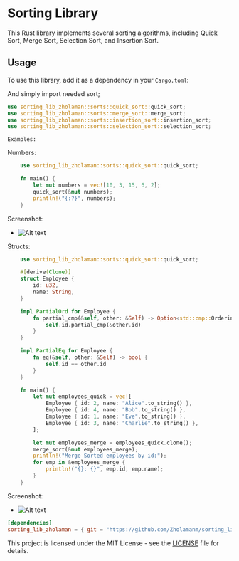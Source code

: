 # Sorting Library

This Rust library implements several sorting algorithms, including Quick Sort, Merge Sort, Selection Sort, and Insertion Sort.

## Usage

To use this library, add it as a dependency in your `Cargo.toml`:

And simply import needed sort;

```rust
use sorting_lib_zholaman::sorts::quick_sort::quick_sort;
use sorting_lib_zholaman::sorts::merge_sort::merge_sort;
use sorting_lib_zholaman::sorts::insertion_sort::insertion_sort;
use sorting_lib_zholaman::sorts::selection_sort::selection_sort;
```

```
Examples:
```

Numbers: 
 
```rust
	use sorting_lib_zholaman::sorts::quick_sort::quick_sort;

	fn main() {
		let mut numbers = vec![10, 3, 15, 6, 2];
		quick_sort(&mut numbers);
		println!("{:?}", numbers);
	}
```
  
Screenshot:

- ![Alt text](/../main/Screenshots/Numbers.PNG?raw=true "Optional Title")

 Structs:
 
```rust
	use sorting_lib_zholaman::sorts::quick_sort::quick_sort;

	#[derive(Clone)]
	struct Employee {
		id: u32,
		name: String,
	}

	impl PartialOrd for Employee {
		fn partial_cmp(&self, other: &Self) -> Option<std::cmp::Ordering> {
			self.id.partial_cmp(&other.id)
		}
	}

	impl PartialEq for Employee {
		fn eq(&self, other: &Self) -> bool {
			self.id == other.id
		}
	}

	fn main() {
		let mut employees_quick = vec![
			Employee { id: 2, name: "Alice".to_string() },
			Employee { id: 4, name: "Bob".to_string() },
			Employee { id: 1, name: "Eve".to_string() },
			Employee { id: 3, name: "Charlie".to_string() },
		];

		let mut employees_merge = employees_quick.clone();
		merge_sort(&mut employees_merge);
		println!("Merge Sorted employees by id:");
		for emp in &employees_merge {
			println!("{}: {}", emp.id, emp.name);
		}
	}
```

Screenshot:
- ![Alt text](/../main/Screenshots/Structs.PNG?raw=true "Optional Title")

```toml
[dependencies]
sorting_lib_zholaman = { git = "https://github.com/Zholamanm/sorting_lib_zholaman.git" }
```

This project is licensed under the MIT License - see the [LICENSE](/LICENSE) file for details.

